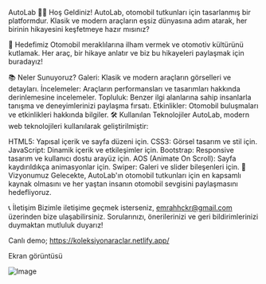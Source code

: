 AutoLab 🚗✨
Hoş Geldiniz!
AutoLab, otomobil tutkunları için tasarlanmış bir platformdur. Klasik ve modern araçların eşsiz dünyasına adım atarak, her birinin hikayesini keşfetmeye hazır mısınız?

🚀 Hedefimiz
Otomobil meraklılarına ilham vermek ve otomotiv kültürünü kutlamak. Her araç, bir hikaye anlatır ve biz bu hikayeleri paylaşmak için buradayız!

📚 Neler Sunuyoruz?
Galeri: Klasik ve modern araçların görselleri ve detayları.
İncelemeler: Araçların performansları ve tasarımları hakkında derinlemesine incelemeler.
Topluluk: Benzer ilgi alanlarına sahip insanlarla tanışma ve deneyimlerinizi paylaşma fırsatı.
Etkinlikler: Otomobil buluşmaları ve etkinlikleri hakkında bilgiler.
🛠️ Kullanılan Teknolojiler
AutoLab, modern web teknolojileri kullanılarak geliştirilmiştir:

HTML5: Yapısal içerik ve sayfa düzeni için.
CSS3: Görsel tasarım ve stil için.
JavaScript: Dinamik içerik ve etkileşimler için.
Bootstrap: Responsive tasarım ve kullanıcı dostu arayüz için.
AOS (Animate On Scroll): Sayfa kaydırıldıkça animasyonlar için.
Swiper: Galeri ve slider bileşenleri için.
🌟 Vizyonumuz
Gelecekte, AutoLab'ın otomobil tutkunları için en kapsamlı kaynak olmasını ve her yaştan insanın otomobil sevgisini paylaşmasını hedefliyoruz.

📞 İletişim
Bizimle iletişime geçmek isterseniz, emrahhckr@gmail.com üzerinden bize ulaşabilirsiniz. Sorularınızı, önerilerinizi ve geri bildirimlerinizi duymaktan mutluluk duyarız!

Canlı demo;
https://koleksiyonaraclar.netlify.app/


Ekran görüntüsü


![Image](https://github.com/user-attachments/assets/133fb65e-6442-4332-b866-2894450be729)
